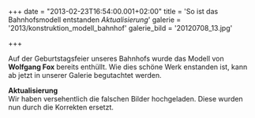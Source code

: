 +++
date = "2013-02-23T16:54:00.001+02:00"
title = 'So ist das Bahnhofsmodell entstanden *Aktualisierung*'
galerie = '2013/konstruktion_modell_bahnhof'
galerie_bild = '20120708_13.jpg'

+++

Auf der Geburtstagsfeier unseres Bahnhofs wurde das Modell von **Wolfgang Fox** bereits enthüllt. Wie dies schöne Werk enstanden ist, kann ab jetzt in unserer Galerie begutachtet werden.

**Aktualisierung**   
Wir haben versehentlich die falschen Bilder hochgeladen. Diese wurden nun durch die Korrekten ersetzt.

      